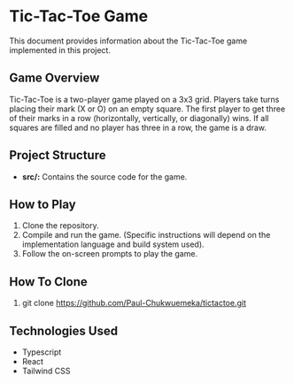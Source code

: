 # Tic-Tac-Toe Game

This document provides information about the
Tic-Tac-Toe game implemented in this project.

## Game Overview

Tic-Tac-Toe is a two-player game played on a 3x3
grid. Players take turns placing their mark (X or
O) on an empty square. The first player to get
three of their marks in a row (horizontally,
vertically, or diagonally) wins. If all squares
are filled and no player has three in a row, the
game is a draw.

## Project Structure

- **src/:** Contains the source code for the game.

## How to Play

1.  Clone the repository.
2.  Compile and run the game. (Specific
    instructions will depend on the implementation
    language and build system used).
3.  Follow the on-screen prompts to play the game.

## How To Clone

1. git clone https://github.com/Paul-Chukwuemeka/tictactoe.git


## Technologies Used

- Typescript
- React
- Tailwind CSS
